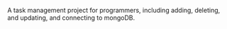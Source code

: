 A task management project for programmers, including adding, deleting, and updating, and connecting to mongoDB.
